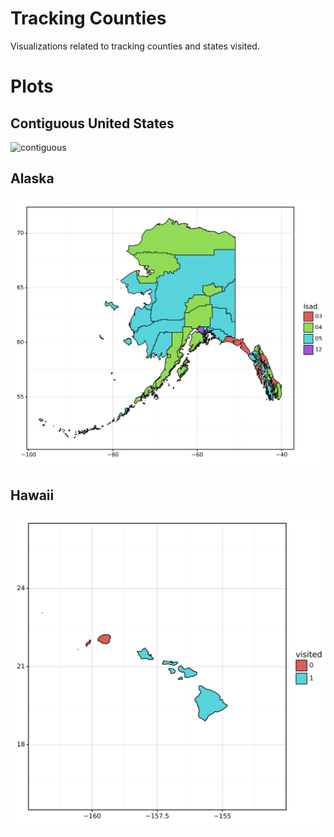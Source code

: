 # Tracking Counties
Visualizations related to tracking counties and states visited.

# Plots
## Contiguous United States
![contiguous](data/plots/contiguous.png)

## Alaska
![alaska](data/plots/alaska.png)

## Hawaii
![hawaii](data/plots/hawaii.png)